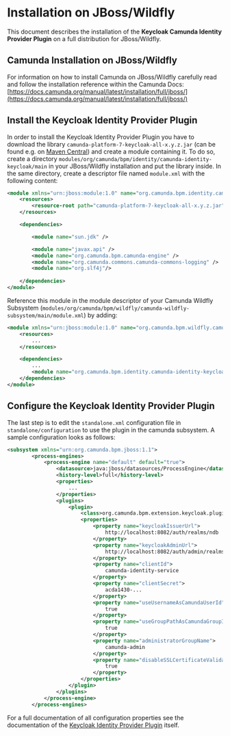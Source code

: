 # Installation on JBoss/Wildfly
This document describes the installation of the **Keycloak Camunda Identity Provider Plugin** on a full distribution for JBoss/Wildfly.

## Camunda Installation on JBoss/Wildfly

For information on how to install Camunda on JBoss/Wildfly carefully read and follow the installation reference within the Camunda Docs: [https://docs.camunda.org/manual/latest/installation/full/jboss/](https://docs.camunda.org/manual/latest/installation/full/jboss/)

## Install the Keycloak Identity Provider Plugin

In order to install the Keycloak Identity Provider Plugin you have to download the library ``camunda-platform-7-keycloak-all-x.y.z.jar`` (can be found e.g. on [Maven Central](https://search.maven.org/search?q=g:org.camunda.bpm.extension%20AND%20a:camunda-platform-7-keycloak-all)) and create a module containing it.
To do so, create a directory ``modules/org/camunda/bpm/identity/camunda-identity-keycloak/main`` in your JBoss/Wildfly installation and put the library inside. In the same directory, create a descriptor file named ``module.xml`` with the following content:

```xml
<module xmlns="urn:jboss:module:1.0" name="org.camunda.bpm.identity.camunda-identity-keycloak">
    <resources>
        <resource-root path="camunda-platform-7-keycloak-all-x.y.z.jar" />
    </resources>

    <dependencies>

        <module name="sun.jdk" />

        <module name="javax.api" />
        <module name="org.camunda.bpm.camunda-engine" />
        <module name="org.camunda.commons.camunda-commons-logging" />
        <module name="org.slf4j"/>
        
    </dependencies>
</module>
```

Reference this module in the module descriptor of your Camunda Wildfly Subsystem (``modules/org/camunda/bpm/wildfly/camunda-wildfly-subsystem/main/module.xml``) by adding:

```xml
<module xmlns="urn:jboss:module:1.0" name="org.camunda.bpm.wildfly.camunda-wildfly-subsystem">
    <resources>
        ...
    </resources>

    <dependencies>
        ...
        <module name="org.camunda.bpm.identity.camunda-identity-keycloak"/>
    </dependencies>
</module>
```

## Configure the Keycloak Identity Provider Plugin

The last step is to edit the ``standalone.xml`` configuration file in ``standalone/configuration`` to use the plugin in the camunda subsystem. A sample configuration looks as follows:

```xml
<subsystem xmlns="urn:org.camunda.bpm.jboss:1.1">
        <process-engines>
            <process-engine name="default" default="true">
                <datasource>java:jboss/datasources/ProcessEngine</datasource>
                <history-level>full</history-level>
                <properties>
                    ...
                </properties>
                <plugins>
                    <plugin>
                        <class>org.camunda.bpm.extension.keycloak.plugin.KeycloakIdentityProviderPlugin</class>
                        <properties>
                            <property name="keycloakIssuerUrl">
                                http://localhost:8082/auth/realms/ndb
                            </property>
                            <property name="keycloakAdminUrl">
                                http://localhost:8082/auth/admin/realms/ndb
                            </property>
                            <property name="clientId">
                                camunda-identity-service
                            </property>
                            <property name="clientSecret">
                                acda1430-...
                            </property>
                            <property name="useUsernameAsCamundaUserId">
                                true
                            </property>
                            <property name="useGroupPathAsCamundaGroupId">
                                true
                            </property>
                            <property name="administratorGroupName">
                                camunda-admin
                            </property>
                            <property name="disableSSLCertificateValidation">
                                true
                            </property>
                        </properties>
                    </plugin>
                </plugins>
            </process-engine>
        </process-engines>
```

For a full documentation of all configuration properties see the documentation of the [Keycloak Identity Provider Plugin](https://github.com/camunda-community-hub/camunda-platform-7-keycloak) itself.
